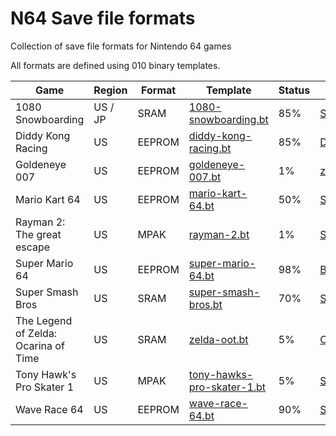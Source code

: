 # N64 Save file formats
Collection of save file formats for Nintendo 64 games

All formats are defined using 010 binary templates.

| Game | Region | Format | Template | Status | Credits |
|------|--------|--------|--------- |--------|---------|
| 1080 Snowboarding | US / JP | SRAM | [1080-snowboarding.bt](../main/1080-snowboarding.bt) | 85% | [Shadow-Link](https://www.shadow-link.nl) |
| Diddy Kong Racing | US | EEPROM | [diddy-kong-racing.bt](../main/diddy-kong-racing.bt) | 85% | [DavidSM64](https://github.com/DavidSM64/Diddy-Kong-Racing/wiki/Save-Data-(EEPROM)) |
| Goldeneye 007 | US | EEPROM | [goldeneye-007.bt](../main/goldeneye-007.bt) | 1% | [zeroKilo](https://github.com/zeroKilo/GE64SaveEditorWV/) |
| Mario Kart 64 | US | EEPROM | [mario-kart-64.bt](../main/mario-kart-64.bt) | 50% | [Shadow-Link](https://www.shadow-link.nl) |
| Rayman 2: The great escape | US | MPAK | [rayman-2.bt](../main/rayman-2.bt) | 1% | [Shadow-Link](https://www.shadow-link.nl) |
| Super Mario 64 | US | EEPROM | [super-mario-64.bt](../main/super-mario-64.bt) | 98% | [Bryc](http://bryc.github.io/sm64eep/) |
| Super Smash Bros | US | SRAM | [super-smash-bros.bt](../main/super-smash-bros.bt) | 70% | [Shadow-Link](https://www.shadow-link.nl) |
| The Legend of Zelda: Ocarina of Time | US | SRAM | [zelda-oot.bt](../main/zelda-oot.bt) | 5% | [CloudModding](https://wiki.cloudmodding.com/oot/Save_Format) |
| Tony Hawk's Pro Skater 1 | US | MPAK | [tony-hawks-pro-skater-1.bt](../main/tony-hawks-pro-skater-1.bt) | 5% | [Shadow-Link](https://www.shadow-link.nl) |
| Wave Race 64 | US | EEPROM | [wave-race-64.bt](../main/wave-race-64.bt) | 90% | [Shadow-Link](https://www.shadow-link.nl) |

